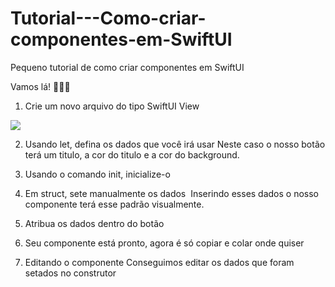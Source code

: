 # Tutorial---Como-criar-componentes-em-SwiftUI
<p> Pequeno tutorial de como criar componentes em SwiftUI</p>


Vamos lá! 👩🏽‍💻
1. Crie um novo arquivo do tipo SwiftUI View
<img src="https://user-images.githubusercontent.com/102704880/204399996-5438800f-4e09-4347-9e5f-8ab58f12d29f.gif"/>

2. Usando let, defina os dados que você irá usar
Neste caso o nosso botão terá um titulo, a cor do titulo e a cor do background.

3. Usando o comando init, inicialize-o

3. Em struct, sete manualmente os dados 
Inserindo esses dados o nosso componente terá esse padrão visualmente. 

4. Atribua os dados dentro do botão

5. Seu componente está pronto, agora é só copiar e colar onde quiser

5. Editando o componente
Conseguimos editar os dados que foram setados no construtor
